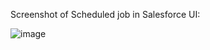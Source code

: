 Screenshot of Scheduled job in Salesforce UI:

![image](https://github.com/AndrewT11/BatchableSchedubledApex/assets/84943027/1e34a7b7-e2ed-4593-9a43-98086c609ead)

